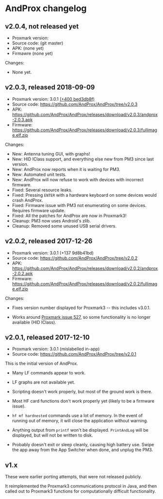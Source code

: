 # AndProx changelog

## v2.0.4, not released yet

- Proxmark version:
- Source code: (git master)
- APK: (none yet)
- Firmawre (none yet)

Changes:

- None yet.

## v2.0.3, released 2018-09-09

- Proxmark version: 3.0.1 [(+400 bed3db8f)](https://github.com/proxmark/proxmark3/tree/bed3db8f1dea15b9e998c3c4c432c58c5eb565eb)
- Source code: https://github.com/AndProx/AndProx/tree/v2.0.3
- APK: https://github.com/AndProx/AndProx/releases/download/v2.0.3/andprox-2.0.3.apk
- Firmware: https://github.com/AndProx/AndProx/releases/download/v2.0.3/fullimage.elf.zip

Changes:

- New: Antenna tuning GUI, with graphs!
- New: HID IClass support, and everything else new from PM3 since last version.
- New: AndProx now reports when it is waiting for PM3.
- New: Automated unit tests.
- New: AndProx will now refuse to work with devices with incorrect firmware.
- Fixed: Several resource leaks.
- Fixed: Pressing `ENTER` with a hardware keyboard on some devices would crash AndProx.
- Fixed: Firmware issue with PM3 not enumerating on some devices. Requires firmware update.
- Fixed: All the patches for AndProx are now in Proxmark3!
- Cleanup: PM3 now uses Android's zlib.
- Cleanup: Removed some unused USB serial drivers.

## v2.0.2, released 2017-12-26

- Proxmark version: 3.0.1 (+137 9d8b41bd)
- Source code: https://github.com/AndProx/AndProx/tree/v2.0.2
- APK: https://github.com/AndProx/AndProx/releases/download/v2.0.2/andprox-2.0.2.apk
- Firmware: https://github.com/AndProx/AndProx/releases/download/v2.0.2/fullimage.elf.zip

Changes:

- Fixes version number displayed for Proxmark3 -- this includes v3.0.1.

- Works around [Proxmark issue 527](https://github.com/Proxmark/proxmark3/issues/527), so some functionality is no longer available (HID IClass).

## v2.0.1, released 2017-12-10

- Proxmark version: 3.0.1 (mislabelled in-app)
- Source code: https://github.com/AndProx/AndProx/tree/v2.0.1

This is the initial version of AndProx.

- Many LF commands appear to work.

- LF graphs are not available yet.

- Scripting doesn't work properly, but most of the ground work is there.

- Most HF card functions don't work properly yet (likely to be a firmware issue).

- `hf mf hardnested` commands use a lot of memory. In the event of running out of memory, it will
  close the application without warning.

- Anything output from `printf` won't be displayed.  `PrintAndLog` will be displayed, but will not
  be written to disk.

- Probably doesn't exit or sleep cleanly, causing high battery use. Swipe the app away from the App
  Switcher when done, and unplug the PM3.

## v1.x

These were earlier porting attempts, that were not released publicly.

It reimplemented the Proxmark3 communications protocol in Java, and then called out to Proxmark3
functions for computationally difficult functionality.
